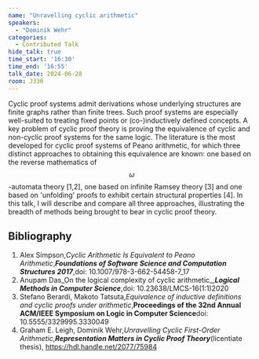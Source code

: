 ```yaml
---
name: "Unravelling cyclic arithmetic"
speakers:
  - "Dominik Wehr"
categories:
  - Contributed Talk
hide_talk: true
time_start: '16:30'
time_end: '16:55'
talk_date: 2024-06-28
room: J330
---
```








Cyclic proof systems admit derivations whose underlying structures are finite
graphs rather than finite trees. Such proof systems are especially well-suited
to treating fixed points or (co-)inductively defined concepts. A key problem of
cyclic proof theory is proving the equivalence of cyclic and non-cyclic proof
systems for the same logic. The literature is the most developed for cyclic
proof systems of Peano arithmetic, for which three distinct approaches to
obtaining this equivalence are known: one based on the reverse mathematics of
$$\omega$$-automata theory [1,2], one based on infinite Ramsey
theory [3] and one based on 'unfolding' proofs to exhibit certain
structural properties [4]. In this talk, I will describe and compare
all three approaches, illustrating the breadth of methods being brought to bear
in cyclic proof theory.

## Bibliography










1. Alex Simpson,_Cyclic Arithmetic Is Equivalent to Peano Arithmetic_,**_Foundations of Software Science and Computation Structures 2017_**,doi: 10.1007/978-3-662-54458-7\_17
2. Anupam Das_On the logical complexity of cyclic arithmetic_,**_Logical Methods in Computer Science_**,doi: 10.23638/LMCS-16(1:1)2020
3. Stefano Berardi, Makoto Tatsuta,_Equivalence of inductive definitions and cyclic proofs under arithmetic_,**Proceedings of the 32nd Annual ACM/IEEE Symposium on Logic in Computer Science**doi: 10.5555/3329995.3330049
4. Graham E. Leigh, Dominik Wehr,_Unravelling Cyclic First-Order Arithmetic_,**_Representation Matters in Cyclic Proof Theory_**(licentiate thesis), https://hdl.handle.net/2077/75984






